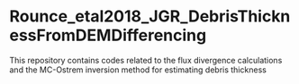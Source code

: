 # Rounce_etal2018_JGR_DebrisThicknessFromDEMDifferencing
This repository contains codes related to the flux divergence calculations and the MC-Ostrem inversion method for estimating debris thickness
